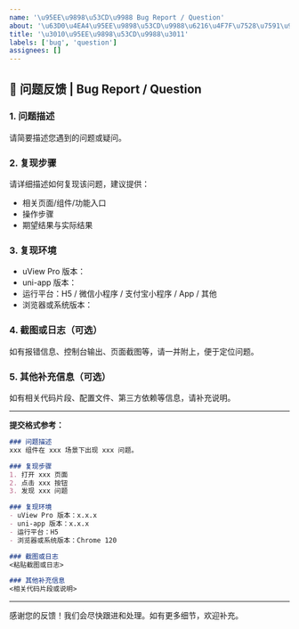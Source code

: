 ```yaml
---
name: '\u95EE\u9898\u53CD\u9988 Bug Report / Question'
about: '\u63D0\u4EA4\u95EE\u9898\u53CD\u9988\u6216\u4F7F\u7528\u7591\u95EE\uFF0C\u4FBF\u4E8E\u5F3A\u5316\u9879\u76EE\u7EF4\u62A4\u548C\u4F18\u5316\u4F53\u9A8C'
title: '\u3010\u95EE\u9898\u53CD\u9988\u3011'
labels: ['bug', 'question']
assignees: []
---
```


## 🐛 问题反馈 | Bug Report / Question

### 1. 问题描述

请简要描述您遇到的问题或疑问。

### 2. 复现步骤

请详细描述如何复现该问题，建议提供：
- 相关页面/组件/功能入口
- 操作步骤
- 期望结果与实际结果

### 3. 复现环境

- uView Pro 版本：
- uni-app 版本：
- 运行平台：H5 / 微信小程序 / 支付宝小程序 / App / 其他
- 浏览器或系统版本：

### 4. 截图或日志（可选）

如有报错信息、控制台输出、页面截图等，请一并附上，便于定位问题。

### 5. 其他补充信息（可选）

如有相关代码片段、配置文件、第三方依赖等信息，请补充说明。

---

**提交格式参考：**

```markdown
### 问题描述
xxx 组件在 xxx 场景下出现 xxx 问题。

### 复现步骤
1. 打开 xxx 页面
2. 点击 xxx 按钮
3. 发现 xxx 问题

### 复现环境
- uView Pro 版本：x.x.x
- uni-app 版本：x.x.x
- 运行平台：H5
- 浏览器或系统版本：Chrome 120

### 截图或日志
<粘贴截图或日志>

### 其他补充信息
<相关代码片段或说明>
```

---

感谢您的反馈！我们会尽快跟进和处理。如有更多细节，欢迎补充。
